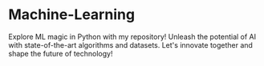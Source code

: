 # Machine-Learning
Explore ML magic in Python with my repository! Unleash the potential of AI with state-of-the-art algorithms and datasets. Let's innovate together and shape the future of technology!
